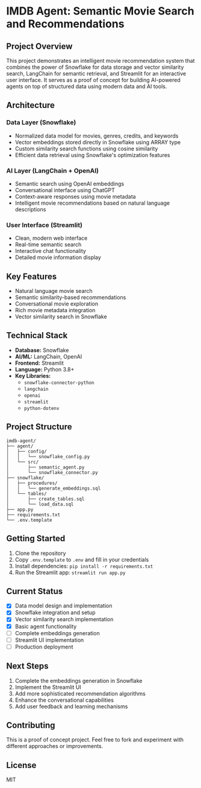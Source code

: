 # IMDB Agent: Semantic Movie Search and Recommendations

## Project Overview

This project demonstrates an intelligent movie recommendation system that combines the power of Snowflake for data storage and vector similarity search, LangChain for semantic retrieval, and Streamlit for an interactive user interface. It serves as a proof of concept for building AI-powered agents on top of structured data using modern data and AI tools.

## Architecture

### Data Layer (Snowflake)

- Normalized data model for movies, genres, credits, and keywords
- Vector embeddings stored directly in Snowflake using ARRAY type
- Custom similarity search functions using cosine similarity
- Efficient data retrieval using Snowflake's optimization features

### AI Layer (LangChain + OpenAI)

- Semantic search using OpenAI embeddings
- Conversational interface using ChatGPT
- Context-aware responses using movie metadata
- Intelligent movie recommendations based on natural language descriptions

### User Interface (Streamlit)

- Clean, modern web interface
- Real-time semantic search
- Interactive chat functionality
- Detailed movie information display

## Key Features

- Natural language movie search
- Semantic similarity-based recommendations
- Conversational movie exploration
- Rich movie metadata integration
- Vector similarity search in Snowflake

## Technical Stack

- **Database:** Snowflake
- **AI/ML:** LangChain, OpenAI
- **Frontend:** Streamlit
- **Language:** Python 3.8+
- **Key Libraries:**
  - `snowflake-connector-python`
  - `langchain`
  - `openai`
  - `streamlit`
  - `python-dotenv`

## Project Structure

```plaintext
imdb-agent/
├── agent/
│   ├── config/
│   │   └── snowflake_config.py
│   └── src/
│       ├── semantic_agent.py
│       └── snowflake_connector.py
├── snowflake/
│   ├── procedures/
│   │   └── generate_embeddings.sql
│   └── tables/
│       ├── create_tables.sql
│       └── load_data.sql
├── app.py
├── requirements.txt
└── .env.template
```

## Getting Started

1. Clone the repository
2. Copy `.env.template` to `.env` and fill in your credentials
3. Install dependencies: `pip install -r requirements.txt`
4. Run the Streamlit app: `streamlit run app.py`

## Current Status

- [x] Data model design and implementation
- [x] Snowflake integration and setup
- [x] Vector similarity search implementation
- [x] Basic agent functionality
- [ ] Complete embeddings generation
- [ ] Streamlit UI implementation
- [ ] Production deployment

## Next Steps

1. Complete the embeddings generation in Snowflake
2. Implement the Streamlit UI
3. Add more sophisticated recommendation algorithms
4. Enhance the conversational capabilities
5. Add user feedback and learning mechanisms

## Contributing

This is a proof of concept project. Feel free to fork and experiment with different approaches or improvements.

## License

MIT
